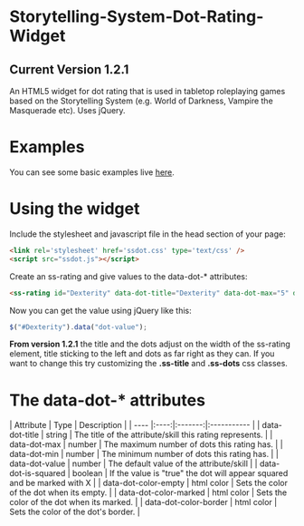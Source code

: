 Storytelling-System-Dot-Rating-Widget
=====================================

## Current Version 1.2.1

An HTML5 widget for dot rating that is used in tabletop roleplaying games based on the Storytelling System (e.g. World of Darkness, Vampire the Masquerade etc). Uses jQuery.

Examples
========

You can see some basic examples live [here](https://dl.dropboxusercontent.com/u/62860879/Storytelling%20System%20-%20HTML5%20Dot%20Component/example.html).

Using the widget
======================

Include the stylesheet and javascript file in the head section of your page:

```html
<link rel='stylesheet' href='ssdot.css' type='text/css' />
<script src="ssdot.js"></script>
```

Create an ss-rating and give values to the data-dot-* attributes:

```html
<ss-rating id="Dexterity" data-dot-title="Dexterity" data-dot-max="5" data-dot-min="1" data-dot-value="3"></ss-rating>
```

Now you can get the value using jQuery like this:

```js
$("#Dexterity").data("dot-value");
```

__From version 1.2.1__ the title and the dots adjust on the width of the ss-rating element, title sticking to the left and dots as far right as they can. If you want to change this try customizing the __.ss-title__ and __.ss-dots__ css classes.

The data-dot-* attributes
======================

| Attribute | Type |	Description |
| ---- |:----:|:-------:|:----------- |
| data-dot-title | string | The title of the attribute/skill this rating represents. |
| data-dot-max | number | The maximum number of dots this rating has. |
| data-dot-min | number | The minimum number of dots this rating has. |
| data-dot-value | number | The default value of the attribute/skill |
| data-dot-is-squared | boolean | If the value is "true" the dot will appear squared and be marked with X |
| data-dot-color-empty | html color | Sets the color of the dot when its empty. |
| data-dot-color-marked | html color | Sets the color of the dot when its marked. |
| data-dot-color-border | html color | Sets the color of the dot's border. |
